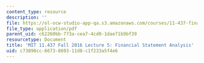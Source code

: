 ```yaml
---
content_type: resource
description: ''
file: https://ol-ocw-studio-app-qa.s3.amazonaws.com/courses/11-437-financing-economic-development-fall-2016/c73890cc6673869311d8c1f233a5f4e6_MIT11_437F16_Lec5.pdf
file_type: application/pdf
parent_uid: c62260bb-773a-cea7-4cd0-1dae71b9bf39
resourcetype: Document
title: 'MIT 11.437 Fall 2016 Lecture 5: Financial Statement Analysis'
uid: c73890cc-6673-8693-11d8-c1f233a5f4e6
---
```

